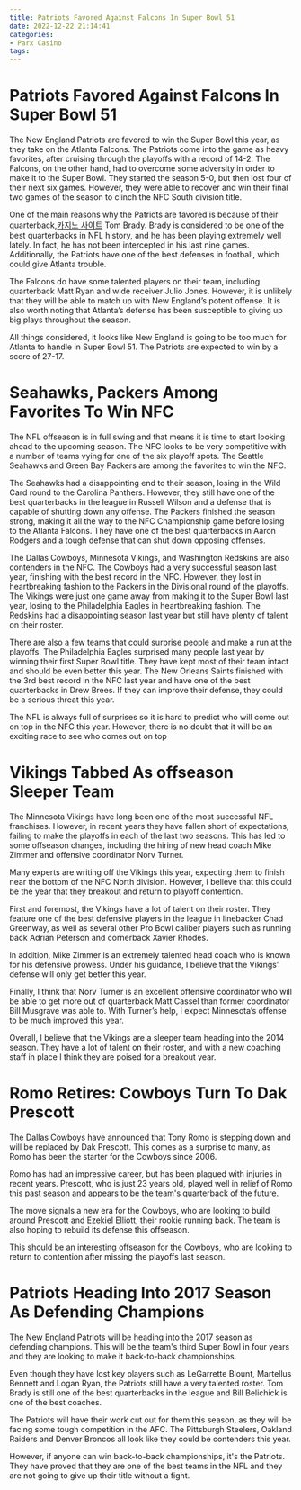 ```yaml
---
title: Patriots Favored Against Falcons In Super Bowl 51
date: 2022-12-22 21:14:41
categories:
- Parx Casino
tags:
---
```



#  Patriots Favored Against Falcons In Super Bowl 51

The New England Patriots are favored to win the Super Bowl this year, as they take on the Atlanta Falcons. The Patriots come into the game as heavy favorites, after cruising through the playoffs with a record of 14-2. The Falcons, on the other hand, had to overcome some adversity in order to make it to the Super Bowl. They started the season 5-0, but then lost four of their next six games. However, they were able to recover and win their final two games of the season to clinch the NFC South division title.

One of the main reasons why the Patriots are favored is because of their quarterback,[카지노 사이트](https://choegocasino.com/) Tom Brady. Brady is considered to be one of the best quarterbacks in NFL history, and he has been playing extremely well lately. In fact, he has not been intercepted in his last nine games. Additionally, the Patriots have one of the best defenses in football, which could give Atlanta trouble.

The Falcons do have some talented players on their team, including quarterback Matt Ryan and wide receiver Julio Jones. However, it is unlikely that they will be able to match up with New England’s potent offense. It is also worth noting that Atlanta’s defense has been susceptible to giving up big plays throughout the season.

All things considered, it looks like New England is going to be too much for Atlanta to handle in Super Bowl 51. The Patriots are expected to win by a score of 27-17.

#  Seahawks, Packers Among Favorites To Win NFC

The NFL offseason is in full swing and that means it is time to start looking ahead to the upcoming season. The NFC looks to be very competitive with a number of teams vying for one of the six playoff spots. The Seattle Seahawks and Green Bay Packers are among the favorites to win the NFC.

The Seahawks had a disappointing end to their season, losing in the Wild Card round to the Carolina Panthers. However, they still have one of the best quarterbacks in the league in Russell Wilson and a defense that is capable of shutting down any offense. The Packers finished the season strong, making it all the way to the NFC Championship game before losing to the Atlanta Falcons. They have one of the best quarterbacks in Aaron Rodgers and a tough defense that can shut down opposing offenses.

The Dallas Cowboys, Minnesota Vikings, and Washington Redskins are also contenders in the NFC. The Cowboys had a very successful season last year, finishing with the best record in the NFC. However, they lost in heartbreaking fashion to the Packers in the Divisional round of the playoffs. The Vikings were just one game away from making it to the Super Bowl last year, losing to the Philadelphia Eagles in heartbreaking fashion. The Redskins had a disappointing season last year but still have plenty of talent on their roster.

There are also a few teams that could surprise people and make a run at the playoffs. The Philadelphia Eagles surprised many people last year by winning their first Super Bowl title. They have kept most of their team intact and should be even better this year. The New Orleans Saints finished with the 3rd best record in the NFC last year and have one of the best quarterbacks in Drew Brees. If they can improve their defense, they could be a serious threat this year.

The NFL is always full of surprises so it is hard to predict who will come out on top in the NFC this year. However, there is no doubt that it will be an exciting race to see who comes out on top

#  Vikings Tabbed As offseason Sleeper Team

The Minnesota Vikings have long been one of the most successful NFL franchises. However, in recent years they have fallen short of expectations, failing to make the playoffs in each of the last two seasons. This has led to some offseason changes, including the hiring of new head coach Mike Zimmer and offensive coordinator Norv Turner.

Many experts are writing off the Vikings this year, expecting them to finish near the bottom of the NFC North division. However, I believe that this could be the year that they breakout and return to playoff contention.

First and foremost, the Vikings have a lot of talent on their roster. They feature one of the best defensive players in the league in linebacker Chad Greenway, as well as several other Pro Bowl caliber players such as running back Adrian Peterson and cornerback Xavier Rhodes.

In addition, Mike Zimmer is an extremely talented head coach who is known for his defensive prowess. Under his guidance, I believe that the Vikings’ defense will only get better this year.

Finally, I think that Norv Turner is an excellent offensive coordinator who will be able to get more out of quarterback Matt Cassel than former coordinator Bill Musgrave was able to. With Turner’s help, I expect Minnesota’s offense to be much improved this year.

Overall, I believe that the Vikings are a sleeper team heading into the 2014 season. They have a lot of talent on their roster, and with a new coaching staff in place I think they are poised for a breakout year.

#  Romo Retires: Cowboys Turn To Dak Prescott

The Dallas Cowboys have announced that Tony Romo is stepping down and will be replaced by Dak Prescott. This comes as a surprise to many, as Romo has been the starter for the Cowboys since 2006.

Romo has had an impressive career, but has been plagued with injuries in recent years. Prescott, who is just 23 years old, played well in relief of Romo this past season and appears to be the team's quarterback of the future.

The move signals a new era for the Cowboys, who are looking to build around Prescott and Ezekiel Elliott, their rookie running back. The team is also hoping to rebuild its defense this offseason.

This should be an interesting offseason for the Cowboys, who are looking to return to contention after missing the playoffs last season.

#  Patriots Heading Into 2017 Season As Defending Champions

The New England Patriots will be heading into the 2017 season as defending champions. This will be the team's third Super Bowl in four years and they are looking to make it back-to-back championships.

Even though they have lost key players such as LeGarrette Blount, Martellus Bennett and Logan Ryan, the Patriots still have a very talented roster. Tom Brady is still one of the best quarterbacks in the league and Bill Belichick is one of the best coaches.

The Patriots will have their work cut out for them this season, as they will be facing some tough competition in the AFC. The Pittsburgh Steelers, Oakland Raiders and Denver Broncos all look like they could be contenders this year.

However, if anyone can win back-to-back championships, it's the Patriots. They have proved that they are one of the best teams in the NFL and they are not going to give up their title without a fight.